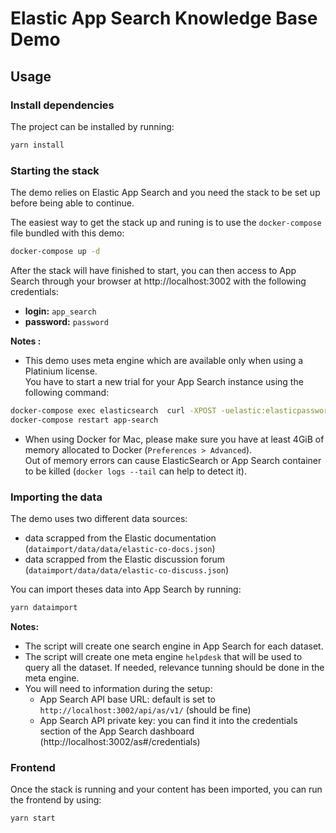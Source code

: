 # Elastic App Search Knowledge Base Demo

## Usage

### Install dependencies

The project can be installed by running:

```bash
yarn install
```

### Starting the stack

The demo relies on Elastic App Search and you need the stack to be set up before being able to continue.

The easiest way to get the stack up and runing is to use the `docker-compose` file bundled with this demo:

```bash
docker-compose up -d
```

After the stack will have finished to start, you can then access to App Search through your browser at http://localhost:3002 with the following credentials:

- **login:** `app_search`
- **password:** `password`

**Notes :**

- This demo uses meta engine which are available only when using a Platinium license. <br/>
You have to start a new trial for your App Search instance using the following command:

```bash
docker-compose exec elasticsearch  curl -XPOST -uelastic:elasticpassword "localhost:9200/_license/start_trial?acknowledge=true"
docker-compose restart app-search
```
- When using Docker for Mac, please make sure you have at least 4GiB of memory allocated to Docker (`Preferences > Advanced`). <br />
  Out of memory errors can cause ElasticSearch or App Search container to be killed (`docker logs --tail` can help to detect it).

### Importing the data

The demo uses two different data sources:
- data scrapped from the Elastic documentation (`dataimport/data/data/elastic-co-docs.json`)
- data scrapped from the Elastic discussion forum (`dataimport/data/data/elastic-co-discuss.json`)

You can import theses data into App Search by running:

```bash
yarn dataimport
```

**Notes:**
- The script will create one search engine in App Search for each dataset.
- The script will create one meta engine `helpdesk` that will be used to query all the dataset.
  If needed, relevance tunning should be done in the meta engine.
- You will need to information during the setup:
    - App Search API base URL: default is set to `http://localhost:3002/api/as/v1/` (should be fine)
    - App Search API private key: you can find it into the credentials section of the App Search dashboard (http://localhost:3002/as#/credentials)


### Frontend

Once the stack is running and your content has been imported, you can run the frontend by using:

```bash
yarn start
```
